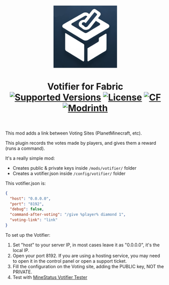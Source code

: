 <p align="center">
  <img width="200" src="https://github.com/Kryeit/Votifier/blob/1.20.4/src/main/resources/assets/votifier/icon.png">
</p>

<h1 align="center">Votifier for Fabric<br>
	<a href="https://legacy.curseforge.com/minecraft/mc-mods/votifier-for-fabric/files"><img src="https://cf.way2muchnoise.eu/versions/votifier-for-fabric.svg" alt="Supported Versions"></a>
	<a href="https://github.com/Kryeit/Votifier/blob/1.20.1/LICENSE"><img src="https://img.shields.io/github/license/Kryeit/Votifiere?style=flat&color=900c3f" alt="License"></a>
	<a href="https://www.curseforge.com/minecraft/mc-mods/votifier-for-fabric"><img src="http://cf.way2muchnoise.eu/votifier-for-fabric.svg" alt="CF"></a>
    <a href="https://modrinth.com/mod/votifier-for-fabric"><img src="https://img.shields.io/modrinth/dt/votifier-for-fabric?logo=modrinth&label=&suffix=%20&style=flat&color=242629&labelColor=5ca424&logoColor=1c1c1c" alt="Modrinth"></a>
    <br><br>
</h1>

This mod adds a link between Voting Sites (PlanetMinecraft, etc).

This plugin records the votes made by players, and gives them a reward (runs a command).

It's a really simple mod:
- Creates public & private keys inside `/mods/votifier/` folder
- Creates a votifier.json inside `/config/votifier/` folder

This votifier.json is:
```json
{
  "host": "0.0.0.0",
  "port": "8192",
  "debug": false,
  "command-after-voting": "/give %player% diamond 1",
  "voting-link": "link"
}
```

To set up the Votifier:
1) Set "host" to your server IP, in most cases leave it as "0.0.0.0", it's the local IP.
2) Open your port 8192. If you are using a hosting service, you may need to open it in the control panel or open a support ticket.
3) Fill the configuration on the Voting site, adding the PUBLIC key, NOT the PRIVATE.
4) Test with [MineStatus Votifier Tester](https://minestatus.net/tools/votifier)
